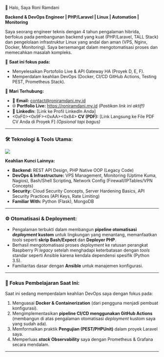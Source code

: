 👋 Halo, Saya Roni Ramdani

**Backend & DevOps Engineer | PHP/Laravel | Linux | Automation | Monitoring**

Saya seorang engineer teknis dengan 4 tahun pengalaman hibrida, berfokus pada pembangunan backend yang kuat (PHP/Laravel, TALL Stack) dan pengelolaan infrastruktur Linux yang andal dan aman (VPS, Nginx, Docker, Monitoring). Saya bersemangat dalam mengotomatisasi proses dan memecahkan masalah kompleks.

🔭 **Saat ini fokus pada:**
* Menyelesaikan Portofolio Live & API Gateway HA (Proyek D, E, F).
* Memperdalam keahlian DevOps (Docker, CI/CD GitHub Actions, Testing PEST, Prometheus Stack).

🔗 **Mari Terhubung:**
* 📧 **Email:** contact@roniramdani.my.id
* 🌐 **Portfolio Live:** https://roniramdani.my.id *(Pastikan link ini aktif!)*
* 💼 **LinkedIn:** [Link ke Profil LinkedIn Anda]
* <0xF0><0x9F><0xAA><0x84> **CV (PDF):** [Link Langsung ke File PDF CV Anda di Proyek F] *(Opsional tapi bagus)*

---

### 🛠️ Teknologi & Tools Utama:

<p align="left">
  <img src="https://skillicons.dev/icons?i=html,css,js,php,laravel,alpinejs,tailwind,python,bash,powershell,flask,mysql,postgres,mongodb,linux,nginx,docker,ansible,prometheus,grafana,cloudflare,windows,git,github,vscode,postman,npm,raspberrypi&perline=10" />
  </p>

**Keahlian Kunci Lainnya:**
* **Backend:** REST API Design, PHP Native OOP (Legacy Code)
* **DevOps & Infrastructure:** VPS Management, Monitoring (Uptime Kuma, Nagios), Bash/Shell Scripting, Network Config (Firewall/IPTables/VPN Concepts)
* **Security:** Cloud Security Concepts, Server Hardening Basics, API Security Practices (API Keys, Rate Limiting)
* **Familiar With:** Python (Flask), MongoDB

---

### ⚙️ Otomatisasi & Deployment:

* Pengalaman terbukti dalam membangun **pipeline otomatisasi *deployment* kustom** untuk lingkungan yang menantang, memanfaatkan *tools* seperti **skrip Bash/Expect** dan **Deployer PHP**.
* Berhasil mengotomatisasi proses *deployment* ke ratusan perangkat Raspberry Pi *legacy* setelah menghadapi keterbatasan dengan *tools* standar seperti Ansible karena kendala dependensi spesifik (Python 3.5).
* Familiaritas dasar dengan **Ansible** untuk manajemen konfigurasi.

---

### 🚀 Fokus Pembelajaran Saat Ini:

Saat ini sedang memperdalam keahlian DevOps saya dengan fokus pada:
1.  Menguasai **Docker & Containerization** (dari pengguna menjadi pembuat konfigurasi).
2.  Mengimplementasikan **pipeline CI/CD menggunakan GitHub Actions** (membangun di atas pengalaman otomatisasi *deployment* kustom saya yang sudah ada).
3.  Memformalkan praktik **Pengujian (PEST/PHPUnit)** dalam proyek Laravel saya.
4.  Memperluas ***stack* Observability** saya dengan Prometheus & Grafana secara mendalam.

---
